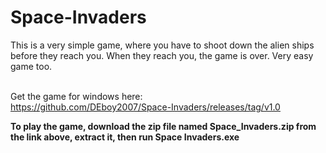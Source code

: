 # Space-Invaders
This is a very simple game, where you have to shoot down the alien ships before they reach you. When they reach you, the game is over. Very easy game too.<br><br>

Get the game for windows here:<br>
<a href="https://github.com/DEboy2007/Space-Invaders/releases/tag/v1.0">https://github.com/DEboy2007/Space-Invaders/releases/tag/v1.0</a><br>

**To play the game, download the zip file named Space_Invaders.zip from the link above, extract it, then run Space Invaders.exe**

